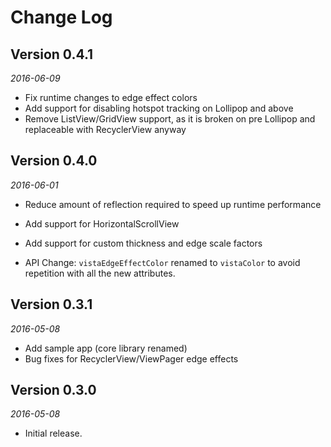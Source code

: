 Change Log
==========

## Version 0.4.1

_2016-06-09_

 *  Fix runtime changes to edge effect colors
 *  Add support for disabling hotspot tracking on Lollipop and above
 *  Remove ListView/GridView support, as it is broken on pre Lollipop and replaceable with RecyclerView anyway

## Version 0.4.0

_2016-06-01_

 *  Reduce amount of reflection required to speed up runtime performance
 *  Add support for HorizontalScrollView
 *  Add support for custom thickness and edge scale factors

 *  API Change: `vistaEdgeEffectColor` renamed to `vistaColor` to avoid repetition with all the new attributes.

## Version 0.3.1

_2016-05-08_

 *  Add sample app (core library renamed)
 *  Bug fixes for RecyclerView/ViewPager edge effects

## Version 0.3.0

_2016-05-08_

 *  Initial release.
